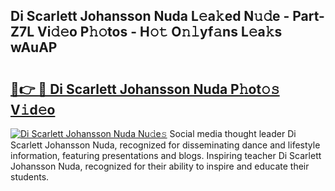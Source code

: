 ## Di Scarlett Johansson Nuda L𝚎a𝚔ed N𝚞𝚍e - Part-Z7L Vi𝚍𝚎o P𝚑𝚘tos - H𝚘𝚝 O𝚗𝚕yf𝚊ns L𝚎a𝚔s wAuAP

# <h2><a href="http://kf07gy.oniu.top/?m=Di+Scarlett+Johansson+Nuda">🔗👉 🔴 Di Scarlett Johansson Nuda P𝚑ot𝚘𝚜 V𝚒d𝚎o</a></h2>

[![Di Scarlett Johansson Nuda Nu𝚍e𝚜](https://i.imgur.com/0qMVB7G.gif)](http://kf07gy.oniu.top/?m=Di+Scarlett+Johansson+Nuda)
Social media thought leader Di Scarlett Johansson Nuda, recognized for disseminating dance and lifestyle information, featuring presentations and blogs. Inspiring teacher Di Scarlett Johansson Nuda, recognized for their ability to inspire and educate their students.  
